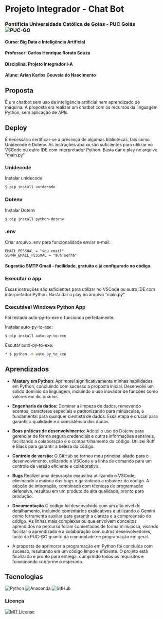# Projeto Integrador - Chat Bot
### Pontifícia Universidade Católica de Goiás - PUC Goiás ![PUC-GO](https://img.shields.io/badge/PUCGO-blue?style=plastic&link=https%3A%2F%2Fwww.pucgoias.edu.br%2F)

#### Curso: Big Data e Inteligência Artificial
#### Professor: Carlos Henrique Rorato Souza 
#### Disciplina: Projeto Integrador I-A
#### Aluno: Arlan Karlos Gouveia do Nascimento

## Proposta
É um chatbot sem uso de inteligência artificial nem aprendizado de máquina. A proposta era realizar um chatbot com os recursos da linguagem Python, sem aplicação de APIs.

## Deploy

É necessário certificar-se a presença de algumas bibliotecas, tais como Unidecode e Dotenv. As instruções abaixo são suficientes para utilizar no VSCode ou outro IDE com interpretador Python. Basta dar o play no arquivo "main.py"

### Unidecode
Instalar unidecode
```bash 
$ pip install unidecode
```

### Dotenv
Instalar Dotenv
```bash 
$ pip install python-dotenv
```

### .env
Criar arquivo .env para funcionalidade enviar e-mail:

```
EMAIL_PESSOAL = "seu email"
SENHA_EMAIL_PESSOAL = "sua senha"
```
#### Sugestão SMTP Gmail - facilidade, gratuito e já configurado no código.

### Executar o app
Essas instruções são suficientes para utilizar no VSCode ou outro IDE com interpretador Python. Basta dar o play no arquivo "main.py"

### Executável Windows Python App
Foi testado auto-py-to-exe e funcionou perfeitamente.

Instalar auto-py-to-exe:
```bash 
$ pip install auto-py-to-exe
```

Excutar auto-py-to-exe:
```bash 
* $ python -m auto_py_to_exe
```


## Aprendizados
* **Mastery em Python**: Aprimorei significativamente minhas habilidades em Python, concluindo com sucesso a proposta inicial. Desenvolvi um sólido domínio da linguagem, incluindo o uso inovador de funções como valores em dicionários.

* **Engenharia de dados:** Dominar a limpeza de dados, removendo acentos, caracteres especiais e padronizando para minúsculas, é fundamental para qualquer cientista de dados. Essa etapa é crucial para garantir a qualidade e a consistência dos dados.

* **Boas práticas de desenvolvimento:** Adotei o uso do Dotenv para gerenciar de forma segura credenciais e outras informações sensíveis, facilitando a colaboração e o compartilhamento do código. Utilizei Ruff e Black para garantir a beleza do código.

* **Controle de versão:** O GitHub se tornou meu principal aliado para o desenvolvimento, utilizando o VSCode e a linha de comando para um controle de versão eficiente e colaborativo.

* **Bugs** Realizei uma depuração exaustiva utilizando o VSCode, eliminando a maioria dos bugs e garantindo a robustez do código. A adoção  de integração, combinada com técnicas de programação defensiva, resultou em um produto de alta qualidade, pronto para produção.

* **Documentação** O código foi desenvolvido com um alto nível de detalhamento, incluindo comentários explicativos e utilizando o Gemini como ferramenta auxiliar para garantir a clareza e a compreensão do código. As linhas mais complexas ou que envolvem conceitos aprendidos no percurso foram comentadas de forma minuciosa, visando facilitar o aprendizado e a colaboração com outros desenvolvedores, tanto da PUC-GO quanto da comunidade de programação em geral.

* A proposta de aprimorar a programação em Python foi concluída com sucesso, resultando em um código limpo e eficiente. O projeto está finalizado e pronto para entrega, cumprindo todos os requisitos e funcionando conforme o esperado.

## Tecnologias
![Python](https://img.shields.io/badge/python-3670A0?style=for-the-badge&logo=python&logoColor=ffdd54) 
![Anaconda](https://img.shields.io/badge/Anaconda-%2344A833.svg?style=for-the-badge&logo=anaconda&logoColor=white)  ![GitHub](https://img.shields.io/badge/github-%23121011.svg?style=for-the-badge&logo=github&logoColor=white) 



### Licença
[![MIT License](https://img.shields.io/badge/License-MIT-green.svg)](https://choosealicense.com/licenses/mit/)